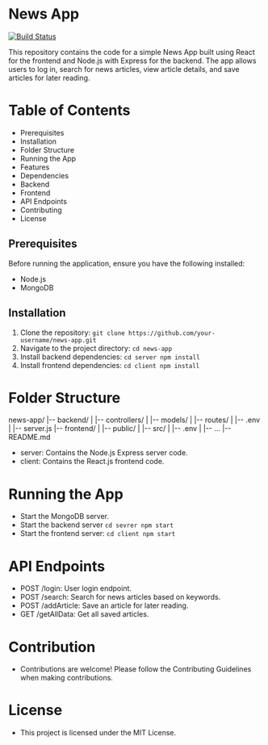 # News App

[![Build Status](https://travis-ci.org/joemccann/dillinger.svg?branch=master)](https://travis-ci.org/joemccann/dillinger)

This repository contains the code for a simple News App built using React for the frontend and Node.js with Express for the backend. The app allows users to log in, search for news articles, view article details, and save articles for later reading.

# Table of Contents

- Prerequisites
- Installation
- Folder Structure
- Running the App
- Features
- Dependencies
- Backend
- Frontend
- API Endpoints
- Contributing
- License

## Prerequisites

Before running the application, ensure you have the following installed:

- Node.js
- MongoDB

## Installation

1. Clone the repository:
   `git clone https://github.com/your-username/news-app.git
`
2. Navigate to the project directory:
   `cd news-app`
3. Install backend dependencies:
   `cd server
npm install`
4. Install frontend dependencies:
   `cd client
npm install`

# Folder Structure

news-app/
|-- backend/
| |-- controllers/
| |-- models/
| |-- routes/
| |-- .env
| |-- server.js
|-- frontend/
| |-- public/
| |-- src/
| |-- .env
| |-- ...
|-- README.md

- server: Contains the Node.js Express server code.
- client: Contains the React.js frontend code.

# Running the App

- Start the MongoDB server.
- Start the backend server
  `cd sevrer
npm start`
- Start the frontend server:
  `cd client
npm start`

# API Endpoints

- POST /login: User login endpoint.
- POST /search: Search for news articles based on keywords.
- POST /addArticle: Save an article for later reading.
- GET /getAllData: Get all saved articles.

# Contribution

- Contributions are welcome! Please follow the Contributing Guidelines when making contributions.

# License

- This project is licensed under the MIT License.

